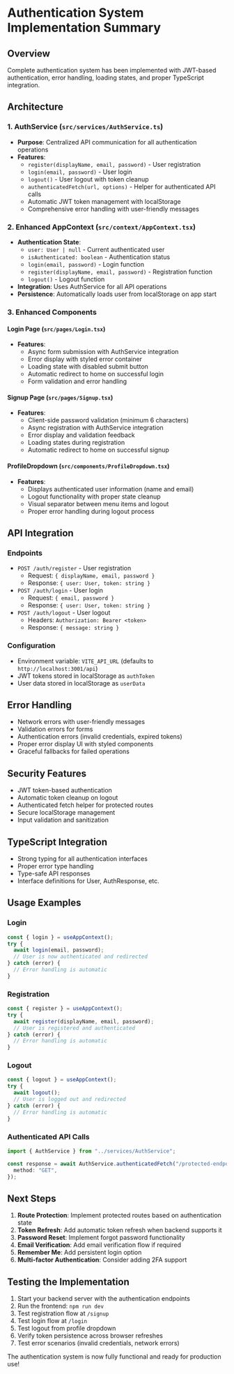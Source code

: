 # Authentication System Implementation Summary

## Overview

Complete authentication system has been implemented with JWT-based authentication, error handling, loading states, and proper TypeScript integration.

## Architecture

### 1. AuthService (`src/services/AuthService.ts`)

- **Purpose**: Centralized API communication for all authentication operations
- **Features**:
  - `register(displayName, email, password)` - User registration
  - `login(email, password)` - User login
  - `logout()` - User logout with token cleanup
  - `authenticatedFetch(url, options)` - Helper for authenticated API calls
  - Automatic JWT token management with localStorage
  - Comprehensive error handling with user-friendly messages

### 2. Enhanced AppContext (`src/context/AppContext.tsx`)

- **Authentication State**:
  - `user: User | null` - Current authenticated user
  - `isAuthenticated: boolean` - Authentication status
  - `login(email, password)` - Login function
  - `register(displayName, email, password)` - Registration function
  - `logout()` - Logout function
- **Integration**: Uses AuthService for all API operations
- **Persistence**: Automatically loads user from localStorage on app start

### 3. Enhanced Components

#### Login Page (`src/pages/Login.tsx`)

- **Features**:
  - Async form submission with AuthService integration
  - Error display with styled error container
  - Loading state with disabled submit button
  - Automatic redirect to home on successful login
  - Form validation and error handling

#### Signup Page (`src/pages/Signup.tsx`)

- **Features**:
  - Client-side password validation (minimum 6 characters)
  - Async registration with AuthService integration
  - Error display and validation feedback
  - Loading states during registration
  - Automatic redirect to home on successful signup

#### ProfileDropdown (`src/components/ProfileDropdown.tsx`)

- **Features**:
  - Displays authenticated user information (name and email)
  - Logout functionality with proper state cleanup
  - Visual separator between menu items and logout
  - Proper error handling during logout process

## API Integration

### Endpoints

- `POST /auth/register` - User registration
  - Request: `{ displayName, email, password }`
  - Response: `{ user: User, token: string }`
- `POST /auth/login` - User login
  - Request: `{ email, password }`
  - Response: `{ user: User, token: string }`
- `POST /auth/logout` - User logout
  - Headers: `Authorization: Bearer <token>`
  - Response: `{ message: string }`

### Configuration

- Environment variable: `VITE_API_URL` (defaults to `http://localhost:3001/api`)
- JWT tokens stored in localStorage as `authToken`
- User data stored in localStorage as `userData`

## Error Handling

- Network errors with user-friendly messages
- Validation errors for forms
- Authentication errors (invalid credentials, expired tokens)
- Proper error display UI with styled components
- Graceful fallbacks for failed operations

## Security Features

- JWT token-based authentication
- Automatic token cleanup on logout
- Authenticated fetch helper for protected routes
- Secure localStorage management
- Input validation and sanitization

## TypeScript Integration

- Strong typing for all authentication interfaces
- Proper error type handling
- Type-safe API responses
- Interface definitions for User, AuthResponse, etc.

## Usage Examples

### Login

```typescript
const { login } = useAppContext();
try {
  await login(email, password);
  // User is now authenticated and redirected
} catch (error) {
  // Error handling is automatic
}
```

### Registration

```typescript
const { register } = useAppContext();
try {
  await register(displayName, email, password);
  // User is registered and authenticated
} catch (error) {
  // Error handling is automatic
}
```

### Logout

```typescript
const { logout } = useAppContext();
try {
  await logout();
  // User is logged out and redirected
} catch (error) {
  // Error handling is automatic
}
```

### Authenticated API Calls

```typescript
import { AuthService } from "../services/AuthService";

const response = await AuthService.authenticatedFetch("/protected-endpoint", {
  method: "GET",
});
```

## Next Steps

1. **Route Protection**: Implement protected routes based on authentication state
2. **Token Refresh**: Add automatic token refresh when backend supports it
3. **Password Reset**: Implement forgot password functionality
4. **Email Verification**: Add email verification flow if required
5. **Remember Me**: Add persistent login option
6. **Multi-factor Authentication**: Consider adding 2FA support

## Testing the Implementation

1. Start your backend server with the authentication endpoints
2. Run the frontend: `npm run dev`
3. Test registration flow at `/signup`
4. Test login flow at `/login`
5. Test logout from profile dropdown
6. Verify token persistence across browser refreshes
7. Test error scenarios (invalid credentials, network errors)

The authentication system is now fully functional and ready for production use!
